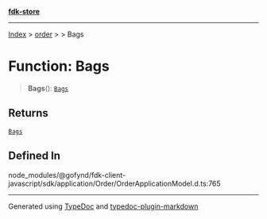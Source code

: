 [**fdk-store**](../../../README.md)
***

[Index](../../../API.md) > [order](../../README.md) > [<internal>](../README.md) > Bags

# Function: Bags

> **Bags**(): [`Bags`](../type-aliases/type-alias.Bags.md)

## Returns

[`Bags`](../type-aliases/type-alias.Bags.md)

## Defined In

node\_modules/@gofynd/fdk-client-javascript/sdk/application/Order/OrderApplicationModel.d.ts:765

***
Generated using [TypeDoc](https://typedoc.org/) and [typedoc-plugin-markdown](https://www.npmjs.com/package/typedoc-plugin-markdown)
